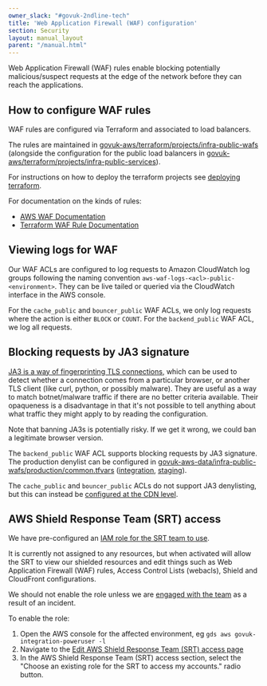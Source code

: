```yaml
---
owner_slack: "#govuk-2ndline-tech"
title: 'Web Application Firewall (WAF) configuration'
section: Security
layout: manual_layout
parent: "/manual.html"
---
```


Web Application Firewall (WAF) rules enable blocking potentially
malicious/suspect requests at the edge of the network before they can reach the applications.

## How to configure WAF rules

WAF rules are configured via Terraform and associated to load balancers.

The rules are maintained in [govuk-aws/terraform/projects/infra-public-wafs](https://github.com/alphagov/govuk-aws/tree/main/terraform/projects/infra-public-wafs)
(alongside the configuration for the public load balancers in [govuk-aws/terraform/projects/infra-public-services](https://github.com/alphagov/govuk-aws/tree/main/terraform/projects/infra-public-services)).

For instructions on how to deploy the terraform projects see [deploying terraform](/manual/deploying-terraform.html).

For documentation on the kinds of rules:

* [AWS WAF Documentation](https://docs.aws.amazon.com/waf/latest/developerguide/waf-chapter.html)
* [Terraform WAF Rule Documentation](https://registry.terraform.io/providers/hashicorp/aws/latest/docs/resources/wafv2_web_acl)

## Viewing logs for WAF

Our WAF ACLs are configured to log requests to Amazon CloudWatch log groups following the naming convention `aws-waf-logs-<acl>-public-<environment>`.
They can be live tailed or queried via the CloudWatch interface in the AWS console.

For the `cache_public` and `bouncer_public` WAF ACLs, we only log requests where the action is either `BLOCK` or `COUNT`. For the `backend_public` WAF ACL, we log all requests.

## Blocking requests by JA3 signature

[JA3 is a way of fingerprinting TLS connections](https://engineering.salesforce.com/open-sourcing-ja3-92c9e53c3c41/), which can be used to detect whether a connection comes from a particular browser, or another TLS client (like curl, python, or possibly malware). They are useful as a way to match botnet/malware traffic if there are no better criteria available. Their opaqueness is a disadvantage in that it's not possible to tell anything about what traffic they might apply to by reading the configuration.

Note that banning JA3s is potentially risky. If we get it wrong, we could ban a legitimate browser version.

The `backend_public` WAF ACL supports blocking requests by JA3 signature. The production denylist can be configured in
[govuk-aws-data/infra-public-wafs/production/common.tfvars](https://github.com/alphagov/govuk-aws-data/blob/main/data/infra-public-wafs/production/common.tfvars#L4)
([integration](https://github.com/alphagov/govuk-aws-data/blob/main/data/infra-public-wafs/integration/common.tfvars#L4),
[staging](https://github.com/alphagov/govuk-aws-data/blob/main/data/infra-public-wafs/staging/common.tfvars#L4)).

The `cache_public` and `bouncer_public` ACLs do not support JA3 denylisting, but this can instead be [configured at the CDN level](/manual/cdn.html#block-requests-based-on-their-ja3-signature).

## AWS Shield Response Team (SRT) access

We have pre-configured an [IAM role for the SRT team to use](https://github.com/alphagov/govuk-aws/pull/1550/files).

It is currently not assigned to any resources, but when activated will allow the SRT to view our shielded resources and edit things such as Web Application Firewall (WAF) rules, Access Control Lists (webacls), Shield and CloudFront configurations.

We should not enable the role unless we are [engaged with the team](https://docs.aws.amazon.com/waf/latest/developerguide/ddos-edit-drt.html) as a result of an incident.

To enable the role:

1. Open the AWS console for the affected environment, eg `gds aws govuk-integration-poweruser -l`
1. Navigate to the [Edit AWS Shield Response Team (SRT) access page](https://console.aws.amazon.com/wafv2/shieldv2#/drt_settings/edit)
1. In the AWS Shield Response Team (SRT) access section, select the "Choose an existing role for the SRT to access my accounts." radio button.
